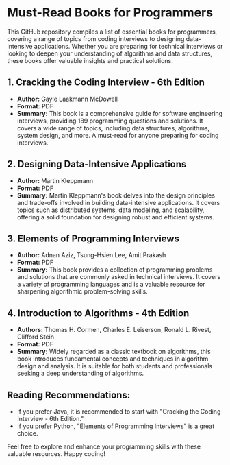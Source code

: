 # Must-Read Books for Programmers

This GitHub repository compiles a list of essential books for programmers, covering a range of topics from coding interviews to designing data-intensive applications. Whether you are preparing for technical interviews or looking to deepen your understanding of algorithms and data structures, these books offer valuable insights and practical solutions.

## 1. Cracking the Coding Interview - 6th Edition
- **Author:** Gayle Laakmann McDowell
- **Format:** PDF
- **Summary:** This book is a comprehensive guide for software engineering interviews, providing 189 programming questions and solutions. It covers a wide range of topics, including data structures, algorithms, system design, and more. A must-read for anyone preparing for coding interviews.

## 2. Designing Data-Intensive Applications
- **Author:** Martin Kleppmann
- **Format:** PDF
- **Summary:** Martin Kleppmann's book delves into the design principles and trade-offs involved in building data-intensive applications. It covers topics such as distributed systems, data modeling, and scalability, offering a solid foundation for designing robust and efficient systems.

## 3. Elements of Programming Interviews
- **Author:** Adnan Aziz, Tsung-Hsien Lee, Amit Prakash
- **Format:** PDF
- **Summary:** This book provides a collection of programming problems and solutions that are commonly asked in technical interviews. It covers a variety of programming languages and is a valuable resource for sharpening algorithmic problem-solving skills.

## 4. Introduction to Algorithms - 4th Edition
- **Authors:** Thomas H. Cormen, Charles E. Leiserson, Ronald L. Rivest, Clifford Stein
- **Format:** PDF
- **Summary:** Widely regarded as a classic textbook on algorithms, this book introduces fundamental concepts and techniques in algorithm design and analysis. It is suitable for both students and professionals seeking a deep understanding of algorithms.

## Reading Recommendations:
- If you prefer Java, it is recommended to start with "Cracking the Coding Interview - 6th Edition."
- If you prefer Python, "Elements of Programming Interviews" is a great choice.

Feel free to explore and enhance your programming skills with these valuable resources. Happy coding!
